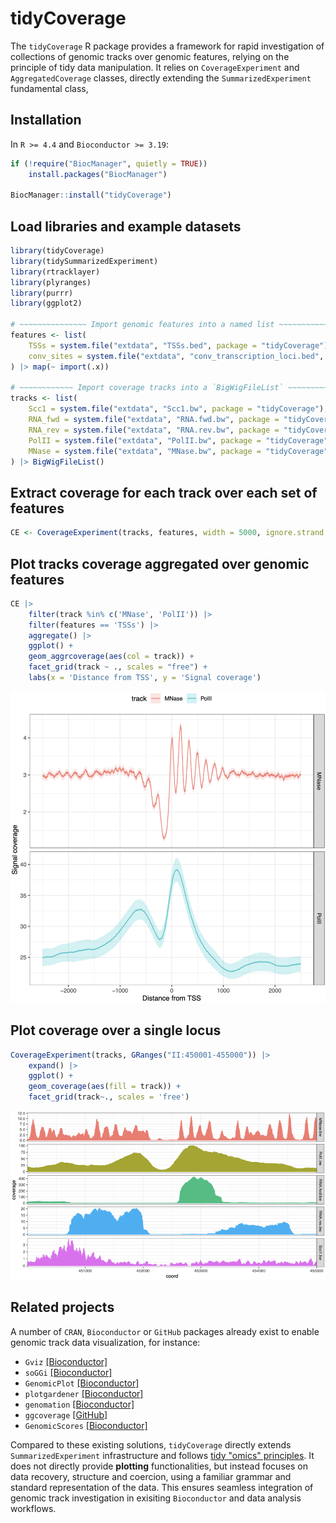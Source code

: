 # tidyCoverage

The `tidyCoverage` R package provides a framework for rapid investigation of collections of genomic tracks over genomic features, relying on the principle of tidy data manipulation. It relies on `CoverageExperiment` and `AggregatedCoverage` classes, directly extending the `SummarizedExperiment` fundamental class,

## Installation 

In `R >= 4.4` and `Bioconductor >= 3.19`: 

```r
if (!require("BiocManager", quietly = TRUE))
    install.packages("BiocManager")

BiocManager::install("tidyCoverage")
```

## Load libraries and example datasets

```r
library(tidyCoverage)
library(tidySummarizedExperiment)
library(rtracklayer)
library(plyranges)
library(purrr)
library(ggplot2)

# ~~~~~~~~~~~~~~~ Import genomic features into a named list ~~~~~~~~~~~~~~~ #
features <- list(
    TSSs = system.file("extdata", "TSSs.bed", package = "tidyCoverage"),
    conv_sites = system.file("extdata", "conv_transcription_loci.bed", package = "tidyCoverage")
) |> map(~ import(.x))

# ~~~~~~~~~~~~ Import coverage tracks into a `BigWigFileList` ~~~~~~~~~~~~~ #
tracks <- list(
    Scc1 = system.file("extdata", "Scc1.bw", package = "tidyCoverage"), 
    RNA_fwd = system.file("extdata", "RNA.fwd.bw", package = "tidyCoverage"),
    RNA_rev = system.file("extdata", "RNA.rev.bw", package = "tidyCoverage"),
    PolII = system.file("extdata", "PolII.bw", package = "tidyCoverage"), 
    MNase = system.file("extdata", "MNase.bw", package = "tidyCoverage")
) |> BigWigFileList()
```

## Extract coverage for each track over each set of features

```r
CE <- CoverageExperiment(tracks, features, width = 5000, ignore.strand = FALSE) 
```

## Plot tracks coverage aggregated over genomic features

```r
CE |> 
    filter(track %in% c('MNase', 'PolII')) |> 
    filter(features == 'TSSs') |> 
    aggregate() |> 
    ggplot() + 
    geom_aggrcoverage(aes(col = track)) + 
    facet_grid(track ~ ., scales = "free") + 
    labs(x = 'Distance from TSS', y = 'Signal coverage')
```

![](man/figures/aggr-cov.png)

## Plot coverage over a single locus

```r
CoverageExperiment(tracks, GRanges("II:450001-455000")) |> 
    expand() |> 
    ggplot() + 
    geom_coverage(aes(fill = track)) + 
    facet_grid(track~., scales = 'free')
```

![](man/figures/cov.png)

## Related projects

A number of `CRAN`, `Bioconductor` or `GitHub` packages already exist to enable genomic track 
data visualization, for instance: 

- `Gviz` [\[Bioconductor\]](https://www.bioconductor.org/packages/release/bioc/html/Gviz.html)
- `soGGi` [\[Bioconductor\]](https://www.bioconductor.org/packages/release/bioc/html/soGGi.html)
- `GenomicPlot` [\[Bioconductor\]](https://www.bioconductor.org/packages/release/bioc/html/GenomicPlot.html)
- `plotgardener` [\[Bioconductor\]](https://www.bioconductor.org/packages/release/bioc/html/plotgardener.html)
- `genomation` [\[Bioconductor\]](https://www.bioconductor.org/packages/release/bioc/html/genomation.html)
- `ggcoverage` [\[GitHub\]](https://github.com/showteeth/ggcoverage)
- `GenomicScores` [\[Bioconductor\]](https://www.bioconductor.org/packages/release/bioc/html/GenomicScores.html)

Compared to these existing solutions, `tidyCoverage` directly extends `SummarizedExperiment` infrastructure and 
follows [tidy "omics" principles](https://www.biorxiv.org/content/10.1101/2023.09.10.557072v2). It does 
not directly provide **plotting** functionalities, but instead focuses on data recovery, structure and coercion, 
using a familiar grammar and standard representation of the data. 
This ensures seamless integration of genomic track investigation in exisiting 
`Bioconductor` and data analysis workflows. 

